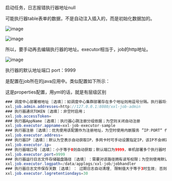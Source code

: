 启动任务，日志报错执行器地址null

可能执行器table表单的数据，不是自动注入插入的，而是初始化数据加的。

![image](https://user-images.githubusercontent.com/97614802/190946292-e6f16bba-5d0d-4642-8a86-030c236336b3.png)

![image](https://user-images.githubusercontent.com/97614802/190946331-a7320717-650b-4cd2-aef9-ed023a35758b.png)

所以，要手动再去编辑执行器的地址。executor相当于，job的http地址。

![image](https://user-images.githubusercontent.com/97614802/190946451-4da4c1cc-ad04-4f5a-9348-7c77f183bd1d.png)

执行器的默认地址端口 port：9999

是配置在job所在的java应用中。类似配置如下所示：

这是properties配置，用yml的话，就是有层级区别

```java
### 调度中心部署根地址 [选填]：如调度中心集群部署存在多个地址则用逗号分隔。执行器将会使用该地址进行"执行器心跳注册"和"任务结果回调"；为空则关闭自动注册；
xxl.job.admin.addresses=http://127.0.0.1:8080/xxl-job-admin
### 执行器通讯TOKEN [选填]：非空时启用；
xxl.job.accessToken=
### 执行器AppName [选填]：执行器心跳注册分组依据；为空则关闭自动注册
xxl.job.executor.appname=xxl-job-executor-sample
### 执行器注册 [选填]：优先使用该配置作为注册地址，为空时使用内嵌服务 ”IP:PORT“ 作为注册地址。从而更灵活的支持容器类型执行器动态IP和动态映射端口问题。
xxl.job.executor.address=
### 执行器IP [选填]：默认为空表示自动获取IP，多网卡时可手动设置指定IP，该IP不会绑定Host仅作为通讯实用；地址信息用于 "执行器注册" 和 "调度中心请求并触发任务"；
xxl.job.executor.ip=
### 执行器端口号 [选填]：小于等于0则自动获取；默认端口为9999，单机部署多个执行器时，注意要配置不同执行器端口；
xxl.job.executor.port=9999
### 执行器运行日志文件存储磁盘路径 [选填] ：需要对该路径拥有读写权限；为空则使用默认路径；
xxl.job.executor.logpath=/data/applogs/xxl-job/jobhandler
### 执行器日志文件保存天数 [选填] ： 过期日志自动清理, 限制值大于等于3时生效; 否则, 如-1, 关闭自动清理功能；
xxl.job.executor.logretentiondays=30
```


